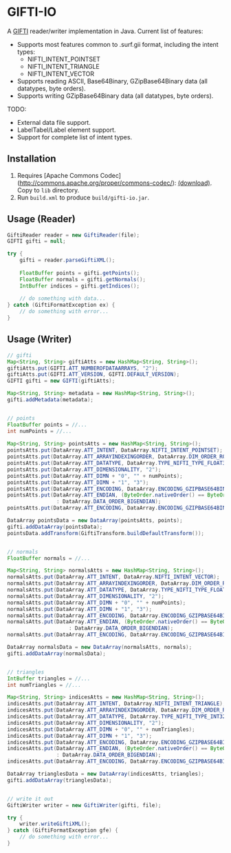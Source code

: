 GIFTI-IO
========

A [GIFTI](http://www.nitrc.org/projects/gifti/) reader/writer implementation in Java.  Current list of features:
- Supports most features common to .surf.gii format, including the intent types: 
  * NIFTI_INTENT_POINTSET
  * NIFTI_INTENT_TRIANGLE
  * NIFTI_INTENT_VECTOR
- Supports reading ASCII, Base64Binary, GZipBase64Binary data (all datatypes, byte orders).
- Supports writing GZipBase64Binary data (all datatypes, byte orders).

TODO:
- External data file support.
- LabelTabel/Label element support.
- Support for complete list of intent types.


Installation
------
1. Requires [Apache Commons Codec] (http://commons.apache.org/proper/commons-codec/): [(download)](http://mirror.sdunix.com/apache//commons/codec/binaries/commons-codec-1.8-bin.zip).  Copy to `lib` directory.
2. Run `build.xml` to produce `build/gifti-io.jar`.


Usage (Reader)
------
```Java
GiftiReader reader = new GiftiReader(file);
GIFTI gifti = null;

try {
    gifti = reader.parseGiftiXML();
			
    FloatBuffer points = gifti.getPoints();
    FloatBuffer normals = gifti.getNormals();
    IntBuffer indices = gifti.getIndices();
    
    // do something with data...
} catch (GiftiFormatException ex) {
    // do something with error...
}
```

Usage (Writer)
------
```Java
// gifti
Map<String, String> giftiAtts = new HashMap<String, String>();
giftiAtts.put(GIFTI.ATT_NUMBEROFDATAARRAYS, "2");
giftiAtts.put(GIFTI.ATT_VERSION, GIFTI.DEFAULT_VERSION);
GIFTI gifti = new GIFTI(giftiAtts);

Map<String, String> metadata = new HashMap<String, String>();
gifti.addMetadata(metadata);


// points
FloatBuffer points = //...
int numPoints = //...
		
Map<String, String> pointsAtts = new HashMap<String, String>();
pointsAtts.put(DataArray.ATT_INTENT, DataArray.NIFTI_INTENT_POINTSET);
pointsAtts.put(DataArray.ATT_ARRAYINDEXINGORDER, DataArray.DIM_ORDER_ROWMAJORORDER);
pointsAtts.put(DataArray.ATT_DATATYPE, DataArray.TYPE_NIFTI_TYPE_FLOAT32);
pointsAtts.put(DataArray.ATT_DIMENSIONALITY, "2");
pointsAtts.put(DataArray.ATT_DIMN + "0", "" + numPoints);
pointsAtts.put(DataArray.ATT_DIMN + "1", "3");
pointsAtts.put(DataArray.ATT_ENCODING, DataArray.ENCODING_GZIPBASE64BINARY);
pointsAtts.put(DataArray.ATT_ENDIAN, (ByteOrder.nativeOrder() == ByteOrder.LITTLE_ENDIAN) ? DataArray.DATA_ORDER_LITTLEENDIAN
				: DataArray.DATA_ORDER_BIGENDIAN);
pointsAtts.put(DataArray.ATT_ENCODING, DataArray.ENCODING_GZIPBASE64BINARY);

DataArray pointsData = new DataArray(pointsAtts, points);
gifti.addDataArray(pointsData);
pointsData.addTransform(GiftiTransform.buildDefaultTransform());


// normals
FloatBuffer normals = //...

Map<String, String> normalsAtts = new HashMap<String, String>();
normalsAtts.put(DataArray.ATT_INTENT, DataArray.NIFTI_INTENT_VECTOR);
normalsAtts.put(DataArray.ATT_ARRAYINDEXINGORDER, DataArray.DIM_ORDER_ROWMAJORORDER);
normalsAtts.put(DataArray.ATT_DATATYPE, DataArray.TYPE_NIFTI_TYPE_FLOAT32);
normalsAtts.put(DataArray.ATT_DIMENSIONALITY, "2");
normalsAtts.put(DataArray.ATT_DIMN + "0", "" + numPoints);
normalsAtts.put(DataArray.ATT_DIMN + "1", "3");
normalsAtts.put(DataArray.ATT_ENCODING, DataArray.ENCODING_GZIPBASE64BINARY);
normalsAtts.put(DataArray.ATT_ENDIAN, (ByteOrder.nativeOrder() == ByteOrder.LITTLE_ENDIAN) ? DataArray.DATA_ORDER_LITTLEENDIAN
					: DataArray.DATA_ORDER_BIGENDIAN);
normalsAtts.put(DataArray.ATT_ENCODING, DataArray.ENCODING_GZIPBASE64BINARY);

DataArray normalsData = new DataArray(normalsAtts, normals);
gifti.addDataArray(normalsData);


// triangles
IntBuffer triangles = //...
int numTriangles = //...

Map<String, String> indicesAtts = new HashMap<String, String>();
indicesAtts.put(DataArray.ATT_INTENT, DataArray.NIFTI_INTENT_TRIANGLE);
indicesAtts.put(DataArray.ATT_ARRAYINDEXINGORDER, DataArray.DIM_ORDER_ROWMAJORORDER);
indicesAtts.put(DataArray.ATT_DATATYPE, DataArray.TYPE_NIFTI_TYPE_INT32);
indicesAtts.put(DataArray.ATT_DIMENSIONALITY, "2");
indicesAtts.put(DataArray.ATT_DIMN + "0", "" + numTriangles);
indicesAtts.put(DataArray.ATT_DIMN + "1", "3");
indicesAtts.put(DataArray.ATT_ENCODING, DataArray.ENCODING_GZIPBASE64BINARY);
indicesAtts.put(DataArray.ATT_ENDIAN, (ByteOrder.nativeOrder() == ByteOrder.LITTLE_ENDIAN) ? DataArray.DATA_ORDER_LITTLEENDIAN
				: DataArray.DATA_ORDER_BIGENDIAN);
indicesAtts.put(DataArray.ATT_ENCODING, DataArray.ENCODING_GZIPBASE64BINARY);

DataArray trianglesData = new DataArray(indicesAtts, triangles);
gifti.addDataArray(trianglesData);


// write it out
GiftiWriter writer = new GiftiWriter(gifti, file);

try {
    writer.writeGiftiXML();
} catch (GiftiFormatException gfe) {
    // do something with error...
}
```
